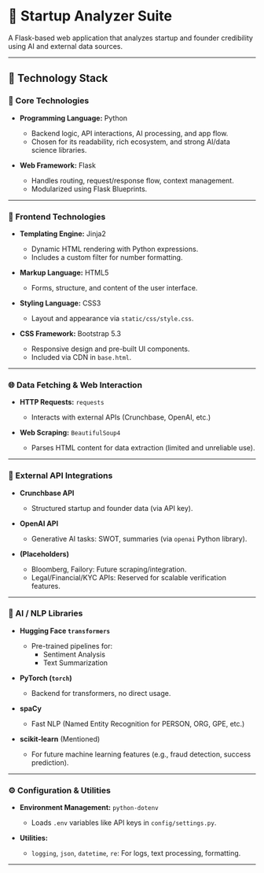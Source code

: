 # 🚀 Startup Analyzer Suite

A Flask-based web application that analyzes startup and founder credibility using AI and external data sources.

---

## 🧱 Technology Stack

### 🔧 Core Technologies

- **Programming Language:** Python  
  - Backend logic, API interactions, AI processing, and app flow.
  - Chosen for its readability, rich ecosystem, and strong AI/data science libraries.

- **Web Framework:** Flask  
  - Handles routing, request/response flow, context management.
  - Modularized using Flask Blueprints.

---

### 🎨 Frontend Technologies

- **Templating Engine:** Jinja2  
  - Dynamic HTML rendering with Python expressions.
  - Includes a custom filter for number formatting.

- **Markup Language:** HTML5  
  - Forms, structure, and content of the user interface.

- **Styling Language:** CSS3  
  - Layout and appearance via `static/css/style.css`.

- **CSS Framework:** Bootstrap 5.3  
  - Responsive design and pre-built UI components.
  - Included via CDN in `base.html`.

---

### 🌐 Data Fetching & Web Interaction

- **HTTP Requests:** `requests`  
  - Interacts with external APIs (Crunchbase, OpenAI, etc.)

- **Web Scraping:** `BeautifulSoup4`  
  - Parses HTML content for data extraction (limited and unreliable use).

---

### 📡 External API Integrations

- **Crunchbase API**  
  - Structured startup and founder data (via API key).

- **OpenAI API**  
  - Generative AI tasks: SWOT, summaries (via `openai` Python library).

- **(Placeholders)**  
  - Bloomberg, Failory: Future scraping/integration.
  - Legal/Financial/KYC APIs: Reserved for scalable verification features.

---

### 🧠 AI / NLP Libraries

- **Hugging Face `transformers`**  
  - Pre-trained pipelines for:
    - Sentiment Analysis
    - Text Summarization

- **PyTorch (`torch`)**  
  - Backend for transformers, no direct usage.

- **spaCy**  
  - Fast NLP (Named Entity Recognition for PERSON, ORG, GPE, etc.)

- **scikit-learn** (Mentioned)  
  - For future machine learning features (e.g., fraud detection, success prediction).

---

### ⚙️ Configuration & Utilities

- **Environment Management:** `python-dotenv`  
  - Loads `.env` variables like API keys in `config/settings.py`.

- **Utilities:**  
  - `logging`, `json`, `datetime`, `re`: For logs, text processing, formatting.

---



